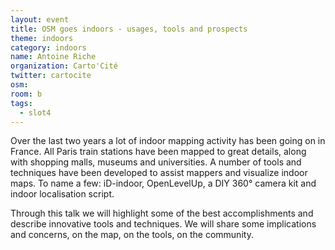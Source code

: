 ```yaml
---
layout: event
title: OSM goes indoors - usages, tools and prospects
theme: indoors
category: indoors
name: Antoine Riche
organization: Carto'Cité
twitter: cartocite
osm:
room: b
tags:
  - slot4
---
```

Over the last two years a lot of indoor mapping activity has been going on in France. All Paris train stations have been mapped to great details, along with shopping malls, museums and universities. A number of tools and techniques have been developed to assist mappers and visualize indoor maps. To name a few: iD-indoor, OpenLevelUp, a DIY 360° camera kit and indoor localisation script.  

Through this talk we will highlight some of the best accomplishments and describe innovative tools and techniques. We will share some implications and concerns, on the map, on the tools, on the community.
